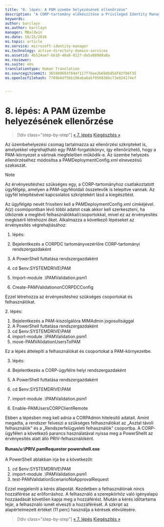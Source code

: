 ```yaml
---
title: "8. lépés: A PAM üzembe helyezésének ellenőrzése"
description: "A CORP-tartomány előkészítése a Privileged Identity Manager által szkriptek útján kezelt meglévő vagy új identitásokkal"
keywords: 
author: barclayn
ms.author: barclayn
manager: MBaldwin
ms.date: 10/25/2016
ms.topic: article
ms.service: microsoft-identity-manager
ms.technology: active-directory-domain-services
ms.assetid: 4b524ae7-6610-40a0-8127-de5a08988a8a
ms.reviewer: 
ms.suite: ems
translationtype: Human Translation
ms.sourcegitcommit: 365989693f844f117f76ee2b69db85df82f06f35
ms.openlocfilehash: 7709b4df5bb196aba6abf056830bc73e024174ef


---
```


# <a name="step-8-pam-deployment-verification"></a>8. lépés: A PAM üzembe helyezésének ellenőrzése

>[!div class="step-by-step"]
[« 7. lépés](sp1-step7-setup-sidhistory-sidfiltering.md)
[Kiegészítés »](sp1-pam-deployment-addendum.md)

Az üzembehelyezési csomag tartalmazza az ellenőrzési szkripteket is, amelyekkel végrehajtható egy PAM-forgatókönyv, így ellenőrizhető, hogy a PAM-környezet a vártnak megfelelően működik-e.
Az üzembe helyezés ellenőrzéséhez módosítsa a PAMDeploymentConfig.xml <PamValidation/> elnevezésű szakaszát.

>[!NOTE]
>Az érvényesítéshez szükséges egy, a CORP-tartományhoz csatlakoztatott ügyfélgép, amelyen a PAM-ügyféloldali összetevők is telepítve vannak. Az ügyfél telepítésével kapcsolatos szkriptekért lásd a kiegészítést.

Az ügyfélgép nevét frissíteni kell a PAMDeploymentConfig.xml <PAMValidationClient/> címkéjével. A(z) <PAMValidation/> csomópontban lévő többi adatot csak akkor kell szerkeszteni, ha ütköznek a meglévő felhasználókkal/csoportokkal, mivel ez az érvényesítés megkísérli létrehozni őket.
Alkalmazza a következő lépéseket az érvényesítés végrehajtásához:

1. lépés:

1. Bejelentkezés a CORPDC tartományvezérlőre CORP-tartományi rendszergazdaként
2. A PowerShell futtatása rendszergazdaként
3. cd $env:SYSTEMDRIVE\PAM
4. Import-module .\PAMValidation.psm1
5. Create-PAMValidationonCORPDCConfig

Ezzel létrehozza az érvényesítéshez szükséges csoportokat és felhasználókat.

2. lépés:

1. Bejelentkezés a PAM-kiszolgálóra MIMAdmin jogosultsággal
2. A PowerShell futtatása rendszergazdaként
3. cd $env:SYSTEMDRIVE\PAM
4. import-module .\PAMValidation.psm1
5. move-PAMVAlidationUsersToPAM

Ez a lépés áttelepíti a felhasználókat és csoportokat a PAM-környezetbe.

3. lépés:

1. Bejelentkezés a CORP-ügyfélre helyi rendszergazdaként
2. A PowerShell futtatása rendszergazdaként
3. cd $env:SYSTEMDRIVE\PAM
4. import-module .\PAMValidation.psm1
5. Enable-PAMUsersCORPClientRemote


Ebben a lépésben meg kell adnia a CORPAdmin hitelesítő adatait. Amint megadta, a rendszer felveszi a szükséges felhasználókat az „Asztal távoli felhasználók” és a „Rendszerfelügyeleti felhasználók” csoportba.
A CORP-ügyfélen a következő parancs használatával nyissa meg a PowerShellt az érvényesítés alatt álló PRIV-felhasználóként. </br></br>
**Runas/u:<PRIV domain>\PRIV.pamRequestor powershell.exe**  </br></br>
A PowerShell ablakban írja be a következőt:

1. cd $env:SYSTEMDRIVE\PAM
2. import-module .\PAMValidation.psm1
3. test-PAMValidationScenarioNoApprovalRequest


  Ezzel megjeleníti a kérés állapotát.
  Kezdetben a felhasználónak nincs hozzáférése az erőforráshoz. A felhasználó a szerepkörhöz való igényalapú hozzáadását követően kapja meg a hozzáférést. Miután a kérés időtartama lejár, a felhasználó ismét elveszti a hozzáférését.
  A szkript az alapértelmezett értéket (11 perc) használja a kérések elévülésére.

>[!div class="step-by-step"]
[« 7. lépés](sp1-step7-setup-sidhistory-sidfiltering.md)
[Kiegészítés »](sp1-pam-deployment-addendum.md)



<!--HONumber=Nov16_HO2-->


